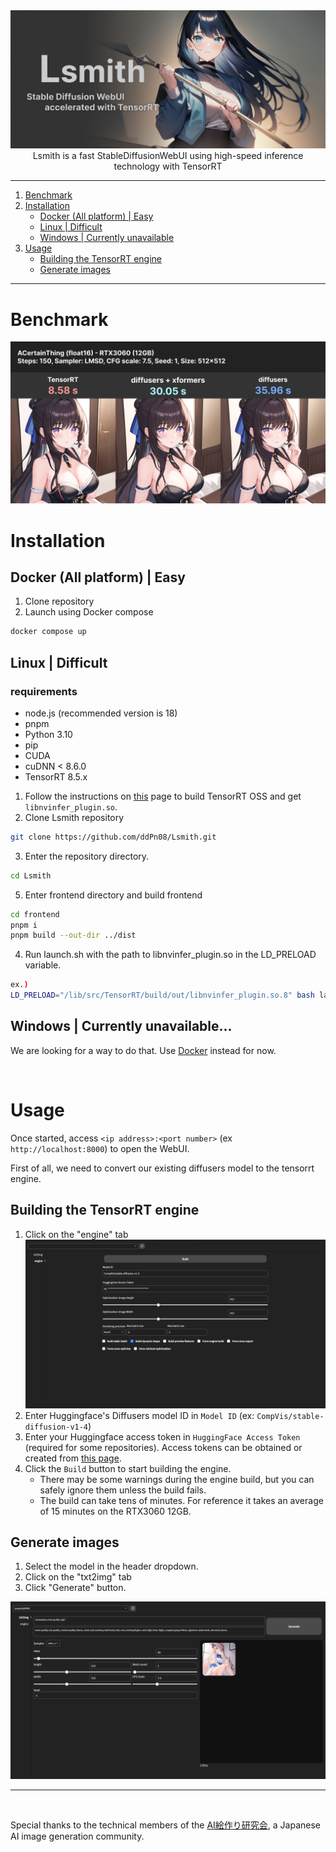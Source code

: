 <div><img src="./docs/images/readme-top.png" /></div>

<div align="center">Lsmith is a fast StableDiffusionWebUI using high-speed inference technology with TensorRT</div>

---

1. [Benchmark](#benchmark)
2. [Installation](#installation)
    - [Docker (All platform) | Easy](#docker-all-platform--easy)
    - [Linux | Difficult](#linux--difficult)
    - [Windows | Currently  unavailable](#linux--difficult)
3. [Usage](#usage)
    - [Building the TensorRT engine](#building-the-tensorrt-engine)
    - [Generate images](#generate-images)

---

# Benchmark
![benchmark](./docs/images/readme-benchmark.png)

# Installation

## Docker (All platform) | Easy

1. Clone repository
2. Launch using Docker compose
```sh
docker compose up
```

## Linux | Difficult
### requirements
- node.js (recommended version is 18)
- pnpm
- Python 3.10
- pip
- CUDA
- cuDNN < 8.6.0
- TensorRT 8.5.x

1. Follow the instructions on [this](https://github.com/NVIDIA/TensorRT/tree/main/demo/Diffusion#build-tensorrt-plugins-library) page to build TensorRT OSS and get `libnvinfer_plugin.so`.
2. Clone Lsmith repository
```sh
git clone https://github.com/ddPn08/Lsmith.git
```
3. Enter the repository directory.
```sh
cd Lsmith
```
5. Enter frontend directory and build frontend
```sh
cd frontend
pnpm i
pnpm build --out-dir ../dist
```
4. Run launch.sh with the path to libnvinfer_plugin.so in the LD_PRELOAD variable.
```sh
ex.)
LD_PRELOAD="/lib/src/TensorRT/build/out/libnvinfer_plugin.so.8" bash launch.sh --host 0.0.0.0
```

## Windows | Currently unavailable...
We are looking for a way to do that.
Use [Docker](#docker-all-platform--easy) instead for now.

<br />

# Usage
Once started, access `<ip address>:<port number>` (ex `http://localhost:8000`) to open the WebUI.

First of all, we need to convert our existing diffusers model to the tensorrt engine.

## Building the TensorRT engine
1. Click on the "engine" tab
![](./docs/images/readme-usage-screenshot-01.png)
2. Enter Huggingface's Diffusers model ID in `Model ID` (ex: `CompVis/stable-diffusion-v1-4`)
3. Enter your Huggingface access token in `HuggingFace Access Token` (required for some repositories).
Access tokens can be obtained or created from [this page](https://huggingface.co/settings/tokens).
4. Click the `Build` button to start building the engine.
    - There may be some warnings during the engine build, but you can safely ignore them unless the build fails.
    - The build can take tens of minutes. For reference it takes an average of 15 minutes on the RTX3060 12GB.

## Generate images
1. Select the model in the header dropdown.
2. Click on the "txt2img" tab
3. Click "Generate" button.

![](./docs/images/readme-usage-screenshot-02.png)

---

<br />

Special thanks to the technical members of the [AI絵作り研究会](https://discord.gg/ai-art), a Japanese AI image generation community.